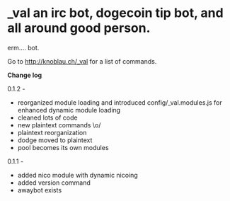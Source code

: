 # _val an irc bot, dogecoin tip bot, and all around good person.

erm.... bot.

Go to http://knoblau.ch/_val for a list of commands.


**Change log**

0.1.2 -
+ reorganized module loading and introduced config/_val.modules.js for enhanced dynamic module loading
+ cleaned lots of code
+ new plaintext commands \o/
+ plaintext reorganization
+ dodge moved to plaintext
+ pool becomes its own modules


0.1.1 -
+ added nico module with dynamic nicoing
+ added version command
+ awaybot exists

